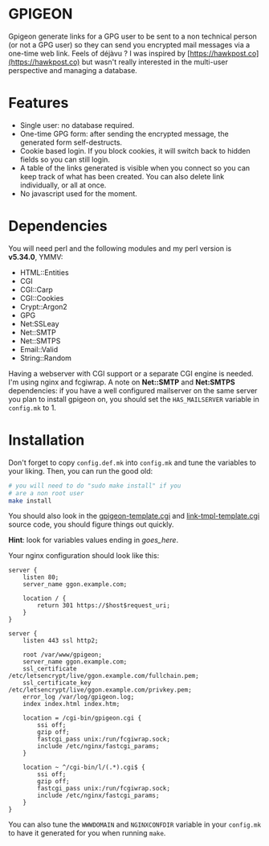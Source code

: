 GPIGEON
========

Gpigeon generate links for a GPG user to be sent to a non technical person (or
not a GPG user) so they can send you encrypted mail messages via a one-time
web link.
Feels of déjàvu ? I was inspired by [https://hawkpost.co](https://hawkpost.co) but wasn't really
interested in the multi-user perspective and managing a database.

Features
========

- Single user: no database required.
- One-time GPG form: after sending the encrypted message, the generated form
    self-destructs.
- Cookie based login. If you block cookies, it will switch back to
    hidden fields so you can still login.
- A table of the links generated is visible when you connect so you can
    keep track of what has been created. You can also delete link
    individually, or all at once.
- No javascript used for the moment.

Dependencies
============

You will need perl and the following modules and my perl version is **v5.34.0**, YMMV:

- HTML::Entities
- CGI
- CGI::Carp
- CGI::Cookies
- Crypt::Argon2
- GPG
- Net:SSLeay
- Net::SMTP
- Net::SMTPS
- Email::Valid 
- String::Random 

Having a webserver with CGI support or a separate CGI engine is needed. I'm using
nginx and fcgiwrap.
A note on **Net::SMTP** and **Net:SMTPS** dependencies: if you have a well configured mailserver on the same server you plan to install gpigeon on, you should set the `HAS_MAILSERVER`
variable in `config.mk` to 1.


Installation
============

Don't forget to copy `config.def.mk` into `config.mk` and tune
the variables to your liking. Then, you can run the good old:
```bash
# you will need to do "sudo make install" if you
# are a non root user
make install
```

You should also look in the
[gpigeon-template.cgi](https://git.les-miquelots.net/gpigeon/plain/gpigeon-template.cgi)
and [link-tmpl-template.cgi](https://git.les-miquelots.net/gpigeon/plain/link-tmpl-template.cgi) source code, you should figure things out quickly.

**Hint**: look for variables values ending in _goes_here_.

Your nginx configuration should look like this:
```nginx
server {
    listen 80;
    server_name ggon.example.com;

    location / {
        return 301 https://$host$request_uri;
    }
}

server {
    listen 443 ssl http2;

    root /var/www/gpigeon;
    server_name ggon.example.com;
    ssl_certificate /etc/letsencrypt/live/ggon.example.com/fullchain.pem;
    ssl_certificate_key /etc/letsencrypt/live/ggon.example.com/privkey.pem;
    error_log /var/log/gpigeon.log;
    index index.html index.htm;
    
    location = /cgi-bin/gpigeon.cgi {
        ssi off;
        gzip off;
        fastcgi_pass unix:/run/fcgiwrap.sock;
        include /etc/nginx/fastcgi_params;
    }

    location ~ ^/cgi-bin/l/(.*).cgi$ {
        ssi off;
        gzip off;
        fastcgi_pass unix:/run/fcgiwrap.sock;
        include /etc/nginx/fastcgi_params;
    }
}
```
You can also tune the `WWWDOMAIN` and `NGINXCONFDIR` variable in your `config.mk` to have it generated for you when running `make`.
